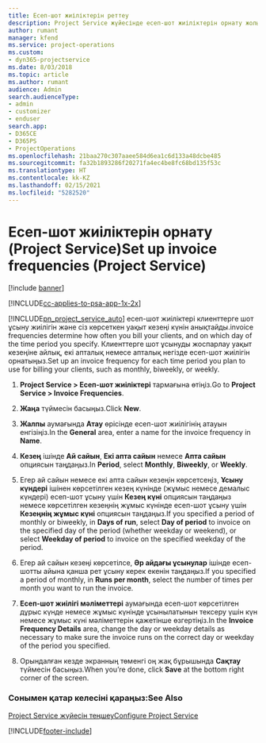 ```yaml
---
title: Есеп-шот жиіліктерін реттеу
description: Project Service жүйесінде есеп-шот жиіліктерін орнату жолы
author: rumant
manager: kfend
ms.service: project-operations
ms.custom:
- dyn365-projectservice
ms.date: 8/03/2018
ms.topic: article
ms.author: rumant
audience: Admin
search.audienceType:
- admin
- customizer
- enduser
search.app:
- D365CE
- D365PS
- ProjectOperations
ms.openlocfilehash: 21baa270c307aaee584d6ea1c6d133a48dcbe485
ms.sourcegitcommit: fa32b1893286f20271fa4ec4be8fc68bd135f53c
ms.translationtype: HT
ms.contentlocale: kk-KZ
ms.lasthandoff: 02/15/2021
ms.locfileid: "5282520"
---
```

# <a name="set-up-invoice-frequencies-project-service"></a><span data-ttu-id="a1d45-103">Есеп-шот жиіліктерін орнату (Project Service)</span><span class="sxs-lookup"><span data-stu-id="a1d45-103">Set up invoice frequencies (Project Service)</span></span>

[!include [banner](../includes/psa-now-project-operations.md)]

[!INCLUDE[cc-applies-to-psa-app-1x-2x](../includes/cc-applies-to-psa-app-1x-2x.md)]

[!INCLUDE[pn_project_service_auto](../includes/pn-project-service-auto.md)] <span data-ttu-id="a1d45-104">есеп-шот жиіліктері клиенттерге шот ұсыну жиілігін және сіз көрсеткен уақыт кезеңі күнін анықтайды.</span><span class="sxs-lookup"><span data-stu-id="a1d45-104">invoice frequencies determine how often you bill your clients, and on which day of the time period you specify.</span></span> <span data-ttu-id="a1d45-105">Клиенттерге шот ұсынуды жоспарлау уақыт кезеңіне айлық, екі апталық немесе апталық негізде есеп-шот жиілігін орнатыңыз.</span><span class="sxs-lookup"><span data-stu-id="a1d45-105">Set up an invoice frequency for each time period you plan to use for billing your clients, such as monthly, biweekly, or weekly.</span></span>  
  
1.  <span data-ttu-id="a1d45-106">**Project Service > Есеп-шот жиіліктері** тармағына өтіңіз.</span><span class="sxs-lookup"><span data-stu-id="a1d45-106">Go to **Project Service > Invoice Frequencies**.</span></span>  
  
2.  <span data-ttu-id="a1d45-107">**Жаңа** түймесін басыңыз.</span><span class="sxs-lookup"><span data-stu-id="a1d45-107">Click **New**.</span></span>  
  
3.  <span data-ttu-id="a1d45-108">**Жалпы** аумағында **Атау** өрісінде есеп-шот жиілігінің атауын енгізіңіз.</span><span class="sxs-lookup"><span data-stu-id="a1d45-108">In the **General** area, enter a name for the invoice frequency in **Name**.</span></span>  
  
4.  <span data-ttu-id="a1d45-109">**Кезең** ішінде **Ай сайын**, **Екі апта сайын** немесе **Апта сайын** опциясын таңдаңыз.</span><span class="sxs-lookup"><span data-stu-id="a1d45-109">In **Period**, select **Monthly**, **Biweekly**, or **Weekly**.</span></span>  
  
5.  <span data-ttu-id="a1d45-110">Егер ай сайын немесе екі апта сайын кезеңін көрсетсеңіз, **Ұсыну күндері** ішінен көрсетілген кезең күнінде (жұмыс немесе демалыс күндері) есеп-шот ұсыну үшін **Кезең күні** опциясын таңдаңыз немесе көрсетілген кезеңнің жұмыс күнінде есеп-шот ұсыну үшін **Кезеңнің жұмыс күні** опциясын таңдаңыз.</span><span class="sxs-lookup"><span data-stu-id="a1d45-110">If you specified a period of monthly or biweekly, in **Days of run**, select **Day of period** to invoice on the specified day of the period (whether weekday or weekend), or select **Weekday of period** to invoice on the specified weekday of the period.</span></span>  
  
6.  <span data-ttu-id="a1d45-111">Егер ай сайын кезеңі көрсетілсе, **Әр айдағы ұсынулар** ішінде есеп-шотты айына қанша рет ұсыну керек екенін таңдаңыз.</span><span class="sxs-lookup"><span data-stu-id="a1d45-111">If you specified a period of monthly, in **Runs per month**, select the number of times per month you want to run the invoice.</span></span>  
  
7.  <span data-ttu-id="a1d45-112">**Есеп-шот жиілігі мәліметтері** аумағында есеп-шот көрсетілген дұрыс күнде немесе жұмыс күнінде ұсынылатынын тексеру үшін күн немесе жұмыс күні мәліметтерін қажетінше өзгертіңіз.</span><span class="sxs-lookup"><span data-stu-id="a1d45-112">In the **Invoice Frequency Details** area, change the day or weekday details as necessary to make sure the invoice runs on the correct day or weekday of the period you specified.</span></span>  
  
8.  <span data-ttu-id="a1d45-113">Орындалған кезде экранның төменгі оң жақ бұрышында **Сақтау** түймесін басыңыз.</span><span class="sxs-lookup"><span data-stu-id="a1d45-113">When you’re done, click **Save** at the bottom right corner of the screen.</span></span>  
  
### <a name="see-also"></a><span data-ttu-id="a1d45-114">Сонымен қатар келесіні қараңыз:</span><span class="sxs-lookup"><span data-stu-id="a1d45-114">See Also</span></span>  
 [<span data-ttu-id="a1d45-115">Project Service жүйесін теңшеу</span><span class="sxs-lookup"><span data-stu-id="a1d45-115">Configure Project Service</span></span>](../psa/configure.md)


[!INCLUDE[footer-include](../includes/footer-banner.md)]